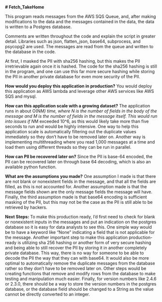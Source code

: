**# Fetch_TakeHome**

This program reads messages from the AWS SQS Queue, and, after making modifications to the data and the messages contained in the data, the data is written to a Postgres database.

Comments are written throughout the code and explain the script in greater detail. Libraries such as json, flatten_json, base64, subprocess, and psycopg2 are used. The messages are read from the queue and written to the database in the code.

At first, I masked the PII with sha256 hashing, but this makes the PII irretrievable again once it is hashed. The code for the sha256 hashing is still in the program, and one can use this far more secure hashing while storing the PII in another private database for even more security of the PII.

**How would you deploy this application in production?** 
You would deploy this application as AWS lambda and leverage other AWS services like AWS SQS and mysql.

**How can this application scale with a growing dataset?**
The application runs in about O(N*M) time, where N is the number of fields in the body of the message and M is the number of fields in the message itself. This would run into issues if N*M exceeded 10^6, as this would likely take more than five seconds to run and would be highly intensive. One way to help this application scale is automatically filtering out the duplicate values immediately so they don’t have to be removed later on. Another way is implementing multithreading where you read 1,000 messages at a time and load them using different threads so they can be run in parallel.

**How can PII be recovered later on?** 
Since the PII is base-64 encoded, the PII can be recovered later on through base 64 decoding, which is also an available python function.

**What are the assumptions you made?**
One assumption I made is that there are not blank or nonexistent fields in the message, and that all the fields are filled, as this is not accounted for. Another assumption made is that the message fields shown are the only message fields the message will have. Finally, the third assumption made is that base64 encoding is sufficient masking of the PII, but this may not be the case as the PII is still able to be retrieved by hackers.

**Next Steps:**
To make this production ready, I’d first need to check for blank or nonexistent inputs in the messages and put an indication on the postgres database so it is easy for data analysts to see this. One simple way would be to have a keyword like “None” indicating a field that is not applicable for the message. Another important step to make this application production-ready is utilizing sha 256 hashing or another form of very secure hashing and being able to still recover the PII by storing it in another completely private database. This way, there is no way for someone to be able to decode the PII the way that they can with base64. It would also be more optimal to automatically remove the duplicate messages from the database rather so they don’t have to be removed later on. Other steps would be creating functions that remove and modify rows from the database to make testing and manipulation much easier. Finally, for version numbers like 2.4.6 or 2.3.0, there should be a way to store the version numbers in the postgres database, or the database field should be changed to a String as the value cannot be directly converted to an integer.



